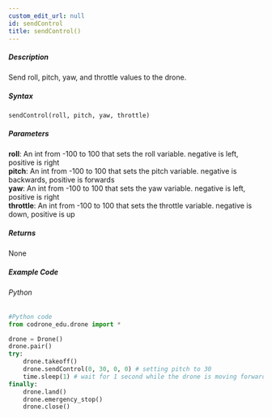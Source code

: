```yaml
---
custom_edit_url: null
id: sendControl
title: sendControl()
---
```


##### Description

Send roll, pitch, yaw, and throttle values to the drone.

##### Syntax
```sendControl(roll, pitch, yaw, throttle)```

##### Parameters

**roll**: An int from -100 to 100 that sets the roll variable. negative is left, positive is right <br />
**pitch**: An int from -100 to 100 that sets the pitch variable. negative is backwards, positive is forwards <br />
**yaw**: An int from -100 to 100 that sets the yaw variable. negative is left, positive is right <br />
**throttle**: An int from -100 to 100 that sets the throttle variable. negative is down, positive is up <br />

##### Returns

None

##### Example Code
###### Python
```python
#Python code
from codrone_edu.drone import *

drone = Drone()
drone.pair()
try:
    drone.takeoff()
    drone.sendControl(0, 30, 0, 0) # setting pitch to 30
    time.sleep(1) # wait for 1 second while the drone is moving forward
finally:
    drone.land()
    drone.emergency_stop()
    drone.close()
```